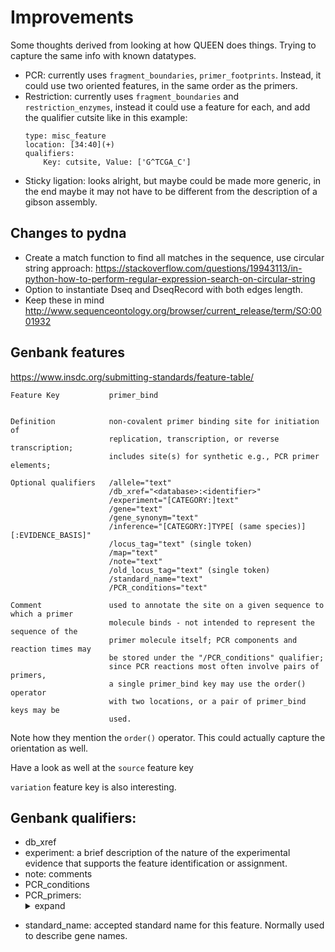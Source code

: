 # Improvements

Some thoughts derived from looking at how QUEEN does things. Trying to capture the same info with known datatypes.

* PCR: currently uses `fragment_boundaries`, `primer_footprints`. Instead, it could use two oriented features, in the same order as the primers.
* Restriction: currently uses `fragment_boundaries` and `restriction_enzymes`, instead it could use a feature for each, and add the qualifier cutsite like in this example:
    ```
    type: misc_feature
    location: [34:40](+)
    qualifiers:
        Key: cutsite, Value: ['G^TCGA_C']
    ```
* Sticky ligation: looks alright, but maybe could be made more generic, in the end maybe it may not have to be different from the description of a gibson assembly.

## Changes to pydna

* Create a match function to find all matches in the sequence, use circular string approach: https://stackoverflow.com/questions/19943113/in-python-how-to-perform-regular-expression-search-on-circular-string
* Option to instantiate Dseq and DseqRecord with both edges length.
* Keep these in mind http://www.sequenceontology.org/browser/current_release/term/SO:0001932

## Genbank features

https://www.insdc.org/submitting-standards/feature-table/

```
Feature Key           primer_bind


Definition            non-covalent primer binding site for initiation of
                      replication, transcription, or reverse transcription;
                      includes site(s) for synthetic e.g., PCR primer elements;

Optional qualifiers   /allele="text"
                      /db_xref="<database>:<identifier>"
                      /experiment="[CATEGORY:]text"
                      /gene="text"
                      /gene_synonym="text"
                      /inference="[CATEGORY:]TYPE[ (same species)][:EVIDENCE_BASIS]"
                      /locus_tag="text" (single token)
                      /map="text"
                      /note="text"
                      /old_locus_tag="text" (single token)
                      /standard_name="text"
                      /PCR_conditions="text"

Comment               used to annotate the site on a given sequence to which a primer 
                      molecule binds - not intended to represent the sequence of the
                      primer molecule itself; PCR components and reaction times may 
                      be stored under the "/PCR_conditions" qualifier; 
                      since PCR reactions most often involve pairs of primers,
                      a single primer_bind key may use the order() operator
                      with two locations, or a pair of primer_bind keys may be
                      used.
```

Note how they mention the `order()` operator. This could actually capture the orientation as well.

Have a look as well at the `source` feature key

`variation` feature key is also interesting.

## Genbank qualifiers:

* db_xref
* experiment: a brief description of the nature of the experimental evidence that supports the feature identification or assignment.
* note: comments
* PCR_conditions
* PCR_primers: <details> <summary>expand</summary>
    ```
        Qualifier       /PCR_primers=
        Definition      PCR primers that were used to amplify the sequence.
                        A single /PCR_primers qualifier should contain all the primers used  
                        for a single PCR reaction. If multiple forward or reverse primers are                   
                        present in a  single PCR reaction, multiple sets of fwd_name/fwd_seq 
                        or rev_name/rev_seq values will be  present.
        Value format    /PCR_primers="[fwd_name: XXX1, ]fwd_seq: xxxxx1,[fwd_name: XXX2,]
                        fwd_seq: xxxxx2, [rev_name: YYY1, ]rev_seq: yyyyy1, 
                        [rev_name: YYY2, ]rev_seq: yyyyy2"

        Example         /PCR_primers="fwd_name: CO1P1, fwd_seq: ttgattttttggtcayccwgaagt,
                        rev_name: CO1R4, rev_seq: ccwvytardcctarraartgttg"
                        /PCR_primers=" fwd_name: hoge1, fwd_seq: cgkgtgtatcttact, 
                        rev_name: hoge2, rev_seq: cg<i>gtgtatcttact" 
                        /PCR_primers="fwd_name: CO1P1, fwd_seq: ttgattttttggtcayccwgaagt,
                        fwd_name: CO1P2, fwd_seq: gatacacaggtcayccwgaagt, rev_name: CO1R4,  
                        rev_seq: ccwvytardcctarraartgttg" 

        Comment         fwd_seq and rev_seq are both mandatory; fwd_name and rev_name are
                        both optional. Both sequences should be presented in 5'>3' order. 
                        The sequences should be given in the IUPAC degenerate-base alphabet,
                        except for the modified bases; those must be enclosed within angle
                        brackets <> 
    ```
</details>

* standard_name: accepted standard name for this feature. Normally used to describe gene names.

